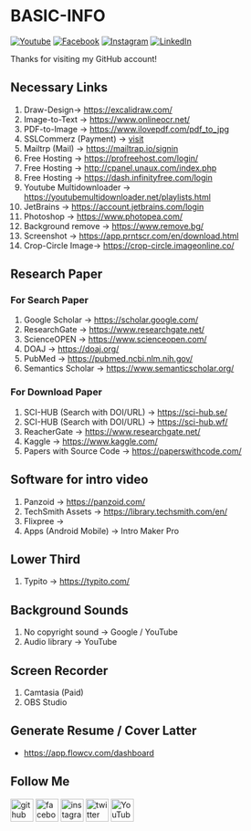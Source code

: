 
# BASIC-INFO

[![Youtube][youtube-shield]][youtube-url]
[![Facebook][facebook-shield]][facebook-url]
[![Instagram][instagram-shield]][instagram-url]
[![LinkedIn][linkedin-shield]][linkedin-url]

Thanks for visiting my GitHub account!

## Necessary Links
1. Draw-Design-> https://excalidraw.com/
2. Image-to-Text -> https://www.onlineocr.net/
3. PDF-to-Image -> https://www.ilovepdf.com/pdf_to_jpg
4. SSLCommerz (Payment) -> [visit](https://sandbox.sslcommerz.com/manage/?request=c2VjdXJpdHllbmNyaXB0bG9naW46dmlld3NlY3VyaXR5ZW5jcmlwdA%3D%3D&id=c2VjdXJpdHllbmNyaXB0MXNlY3VyaXR5ZW5jcmlwdA%3D%3D)
5. Mailtrp (Mail) -> https://mailtrap.io/signin
6. Free Hosting -> https://profreehost.com/login/
7. Free Hosting -> http://cpanel.unaux.com/index.php
8. Free Hosting -> https://dash.infinityfree.com/login
9. Youtube Multidownloader -> https://youtubemultidownloader.net/playlists.html
10. JetBrains -> https://account.jetbrains.com/login
11. Photoshop -> https://www.photopea.com/
12. Background remove -> https://www.remove.bg/
13. Screenshot -> https://app.prntscr.com/en/download.html
14. Crop-Circle Image-> https://crop-circle.imageonline.co/

## Research Paper

### For Search Paper 
1. Google Scholar -> https://scholar.google.com/
2. ResearchGate -> https://www.researchgate.net/
3. ScienceOPEN -> https://www.scienceopen.com/
4. DOAJ -> https://doaj.org/
5. PubMed -> https://pubmed.ncbi.nlm.nih.gov/
6. Semantics Scholar -> https://www.semanticscholar.org/


### For Download Paper 
1. SCI-HUB (Search with DOI/URL) -> https://sci-hub.se/
2. SCI-HUB (Search with DOI/URL) -> https://sci-hub.wf/
3. ReacherGate -> https://www.researchgate.net/
4. Kaggle -> https://www.kaggle.com/
5. Papers with Source Code -> https://paperswithcode.com/

## Software for intro video
1. Panzoid -> https://panzoid.com/
2. TechSmith Assets -> https://library.techsmith.com/en/
3. Flixpree ->
4. Apps (Android Mobile) -> Intro Maker Pro

## Lower Third
1. Typito -> https://typito.com/

## Background Sounds
1. No copyright sound -> Google / YouTube
2. Audio library -> YouTube

## Screen Recorder
1. Camtasia (Paid)
2. OBS Studio

## Generate Resume / Cover Latter
- https://app.flowcv.com/dashboard

## Follow Me

[<img src='https://cdn.jsdelivr.net/npm/simple-icons@3.0.1/icons/github.svg' alt='github' height='40'>](https://github.com/learnwithfair) [<img src='https://cdn.jsdelivr.net/npm/simple-icons@3.0.1/icons/facebook.svg' alt='facebook' height='40'>](https://www.facebook.com/learnwithfair/) [<img src='https://cdn.jsdelivr.net/npm/simple-icons@3.0.1/icons/instagram.svg' alt='instagram' height='40'>](https://www.instagram.com/learnwithfair/) [<img src='https://cdn.jsdelivr.net/npm/simple-icons@3.0.1/icons/twitter.svg' alt='twitter' height='40'>](https://www.twiter.com/learnwithfair/) [<img src='https://cdn.jsdelivr.net/npm/simple-icons@3.0.1/icons/youtube.svg' alt='YouTube' height='40'>](https://www.youtube.com/@learnwithfair)

<!-- MARKDOWN LINKS & IMAGES -->

[youtube-shield]: https://img.shields.io/badge/-Youtube-black.svg?style=flat-square&logo=youtube&color=555&logoColor=white
[youtube-url]: https://youtube.com/@learnwithfair
[facebook-shield]: https://img.shields.io/badge/-Facebook-black.svg?style=flat-square&logo=facebook&color=555&logoColor=white
[facebook-url]: https://facebook.com/learnwithfair
[instagram-shield]: https://img.shields.io/badge/-Instagram-black.svg?style=flat-square&logo=instagram&color=555&logoColor=white
[instagram-url]: https://instagram.com/learnwithfair
[linkedin-shield]: https://img.shields.io/badge/-LinkedIn-black.svg?style=flat-square&logo=linkedin&colorB=555
[linkedin-url]: https://linkedin.com/company/learnwithfair
